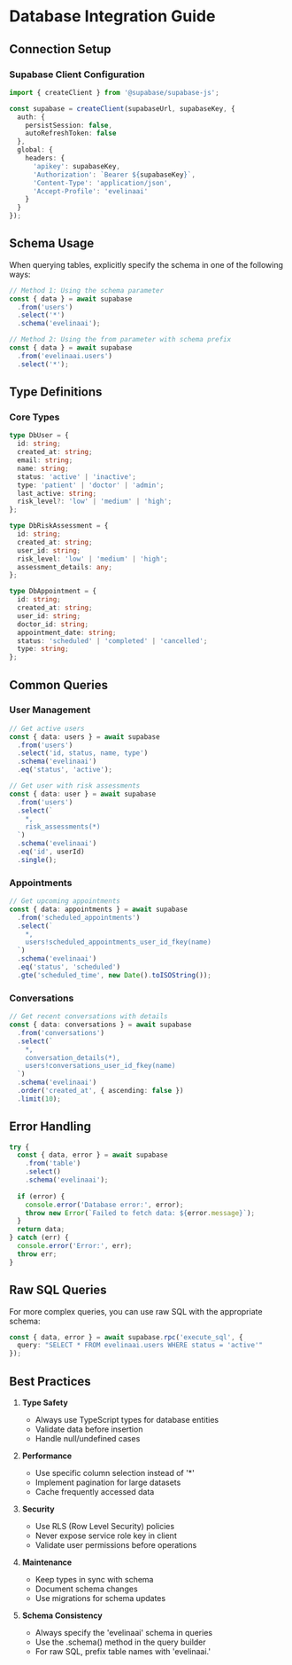 # Database Integration Guide

## Connection Setup

### Supabase Client Configuration
```typescript
import { createClient } from '@supabase/supabase-js';

const supabase = createClient(supabaseUrl, supabaseKey, {
  auth: {
    persistSession: false,
    autoRefreshToken: false
  },
  global: {
    headers: {
      'apikey': supabaseKey,
      'Authorization': `Bearer ${supabaseKey}`,
      'Content-Type': 'application/json',
      'Accept-Profile': 'evelinaai'
    }
  }
});
```

## Schema Usage

When querying tables, explicitly specify the schema in one of the following ways:

```typescript
// Method 1: Using the schema parameter
const { data } = await supabase
  .from('users')
  .select('*')
  .schema('evelinaai');

// Method 2: Using the from parameter with schema prefix
const { data } = await supabase
  .from('evelinaai.users')
  .select('*');
```

## Type Definitions

### Core Types
```typescript
type DbUser = {
  id: string;
  created_at: string;
  email: string;
  name: string;
  status: 'active' | 'inactive';
  type: 'patient' | 'doctor' | 'admin';
  last_active: string;
  risk_level?: 'low' | 'medium' | 'high';
};

type DbRiskAssessment = {
  id: string;
  created_at: string;
  user_id: string;
  risk_level: 'low' | 'medium' | 'high';
  assessment_details: any;
};

type DbAppointment = {
  id: string;
  created_at: string;
  user_id: string;
  doctor_id: string;
  appointment_date: string;
  status: 'scheduled' | 'completed' | 'cancelled';
  type: string;
};
```

## Common Queries

### User Management
```typescript
// Get active users
const { data: users } = await supabase
  .from('users')
  .select('id, status, name, type')
  .schema('evelinaai')
  .eq('status', 'active');

// Get user with risk assessments
const { data: user } = await supabase
  .from('users')
  .select(`
    *,
    risk_assessments(*)
  `)
  .schema('evelinaai')
  .eq('id', userId)
  .single();
```

### Appointments
```typescript
// Get upcoming appointments
const { data: appointments } = await supabase
  .from('scheduled_appointments')
  .select(`
    *,
    users!scheduled_appointments_user_id_fkey(name)
  `)
  .schema('evelinaai')
  .eq('status', 'scheduled')
  .gte('scheduled_time', new Date().toISOString());
```

### Conversations
```typescript
// Get recent conversations with details
const { data: conversations } = await supabase
  .from('conversations')
  .select(`
    *,
    conversation_details(*),
    users!conversations_user_id_fkey(name)
  `)
  .schema('evelinaai')
  .order('created_at', { ascending: false })
  .limit(10);
```

## Error Handling
```typescript
try {
  const { data, error } = await supabase
    .from('table')
    .select()
    .schema('evelinaai');
    
  if (error) {
    console.error('Database error:', error);
    throw new Error(`Failed to fetch data: ${error.message}`);
  }
  return data;
} catch (err) {
  console.error('Error:', err);
  throw err;
}
```

## Raw SQL Queries

For more complex queries, you can use raw SQL with the appropriate schema:

```typescript
const { data, error } = await supabase.rpc('execute_sql', {
  query: "SELECT * FROM evelinaai.users WHERE status = 'active'"
});
```

## Best Practices

1. **Type Safety**
   - Always use TypeScript types for database entities
   - Validate data before insertion
   - Handle null/undefined cases

2. **Performance**
   - Use specific column selection instead of '*'
   - Implement pagination for large datasets
   - Cache frequently accessed data

3. **Security**
   - Use RLS (Row Level Security) policies
   - Never expose service role key in client
   - Validate user permissions before operations

4. **Maintenance**
   - Keep types in sync with schema
   - Document schema changes
   - Use migrations for schema updates 
   
5. **Schema Consistency**
   - Always specify the 'evelinaai' schema in queries
   - Use the .schema() method in the query builder
   - For raw SQL, prefix table names with 'evelinaai.' 